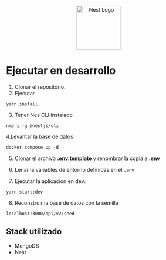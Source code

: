 <p align="center">
  <a href="http://nestjs.com/" target="blank"><img src="https://nestjs.com/img/logo-small.svg" width="120" alt="Nest Logo" /></a>
</p>

# Ejecutar en desarrollo

1. Clonar el repositorio.
2. Ejecutar

```
yarn install
```

3. Tener Nes CLI instalado

```
nmp i -g @nestjs/cli
```

4.Levantar la base de datos

```
docker compose up -d
```
5. Clonar el archivo __.env.template__ y renombrar la copia a __.env__

6. Lenar la variables de entorno definidas en el ```.env```

7. Ejecutar la aplicación en dev:
```
yarn start:dev
```
8. Reconstruir la base de datos con la semilla
```
localhost:3000/api/v2/seed
```

## Stack utilizado

- MongoDB
- Nest
